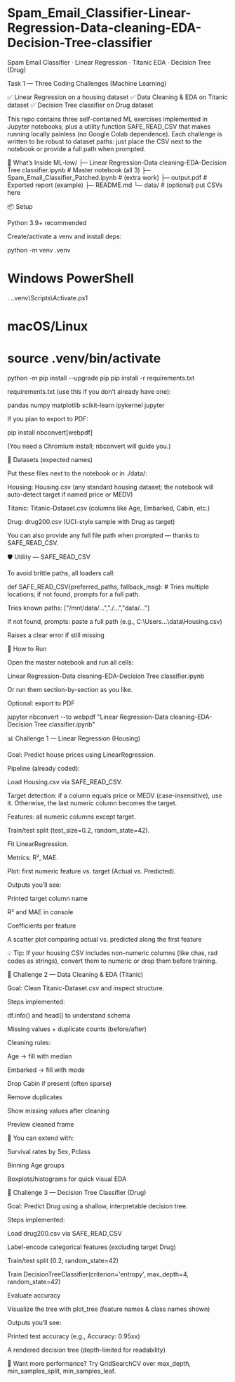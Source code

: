 # Spam_Email_Classifier-Linear-Regression-Data-cleaning-EDA-Decision-Tree-classifier
Spam Email Classifier · Linear Regression · Titanic EDA · Decision Tree (Drug)

Task 1 — Three Coding Challenges (Machine Learning)

✅ Linear Regression on a housing dataset
✅ Data Cleaning & EDA on Titanic dataset
✅ Decision Tree classifier on Drug dataset

This repo contains three self-contained ML exercises implemented in Jupyter notebooks, plus a utility function SAFE_READ_CSV that makes running locally painless (no Google Colab dependence). Each challenge is written to be robust to dataset paths: just place the CSV next to the notebook or provide a full path when prompted.

🔧 What’s Inside
ML-low/
├─ Linear Regression-Data cleaning-EDA-Decision Tree classifier.ipynb   # Master notebook (all 3)
├─ Spam_Email_Classifier_Patched.ipynb                                  # (extra work)
├─ output.pdf                                                           # Exported report (example)
├─ README.md
└─ data/                                                                # (optional) put CSVs here

📦 Setup

Python 3.9+ recommended

Create/activate a venv and install deps:

python -m venv .venv
# Windows PowerShell
. .\.venv\Scripts\Activate.ps1
# macOS/Linux
# source .venv/bin/activate

python -m pip install --upgrade pip
pip install -r requirements.txt


requirements.txt (use this if you don’t already have one):

pandas
numpy
matplotlib
scikit-learn
ipykernel
jupyter


If you plan to export to PDF:

pip install nbconvert[webpdf]


(You need a Chromium install; nbconvert will guide you.)

📁 Datasets (expected names)

Put these files next to the notebook or in ./data/:

Housing: Housing.csv (any standard housing dataset; the notebook will auto-detect target if named price or MEDV)

Titanic: Titanic-Dataset.csv (columns like Age, Embarked, Cabin, etc.)

Drug: drug200.csv (UCI-style sample with Drug as target)

You can also provide any full file path when prompted — thanks to SAFE_READ_CSV.

🛡️ Utility — SAFE_READ_CSV

To avoid brittle paths, all loaders call:

def SAFE_READ_CSV(preferred_paths, fallback_msg):
    # Tries multiple locations; if not found, prompts for a full path.


Tries known paths: ["/mnt/data/...","./...","data/..."]

If not found, prompts: paste a full path (e.g., C:\Users\...\data\Housing.csv)

Raises a clear error if still missing

🚀 How to Run

Open the master notebook and run all cells:

Linear Regression-Data cleaning-EDA-Decision Tree classifier.ipynb


Or run them section-by-section as you like.

Optional: export to PDF

jupyter nbconvert --to webpdf "Linear Regression-Data cleaning-EDA-Decision Tree classifier.ipynb"

📊 Challenge 1 — Linear Regression (Housing)

Goal: Predict house prices using LinearRegression.

Pipeline (already coded):

Load Housing.csv via SAFE_READ_CSV.

Target detection: if a column equals price or MEDV (case-insensitive), use it. Otherwise, the last numeric column becomes the target.

Features: all numeric columns except target.

Train/test split (test_size=0.2, random_state=42).

Fit LinearRegression.

Metrics: R², MAE.

Plot: first numeric feature vs. target (Actual vs. Predicted).

Outputs you’ll see:

Printed target column name

R² and MAE in console

Coefficients per feature

A scatter plot comparing actual vs. predicted along the first feature

💡 Tip: If your housing CSV includes non-numeric columns (like chas, rad codes as strings), convert them to numeric or drop them before training.

🧼 Challenge 2 — Data Cleaning & EDA (Titanic)

Goal: Clean Titanic-Dataset.csv and inspect structure.

Steps implemented:

df.info() and head() to understand schema

Missing values + duplicate counts (before/after)

Cleaning rules:

Age → fill with median

Embarked → fill with mode

Drop Cabin if present (often sparse)

Remove duplicates

Show missing values after cleaning

Preview cleaned frame

📌 You can extend with:

Survival rates by Sex, Pclass

Binning Age groups

Boxplots/histograms for quick visual EDA

🌳 Challenge 3 — Decision Tree Classifier (Drug)

Goal: Predict Drug using a shallow, interpretable decision tree.

Steps implemented:

Load drug200.csv via SAFE_READ_CSV

Label-encode categorical features (excluding target Drug)

Train/test split (0.2, random_state=42)

Train DecisionTreeClassifier(criterion='entropy', max_depth=4, random_state=42)

Evaluate accuracy

Visualize the tree with plot_tree (feature names & class names shown)

Outputs you’ll see:

Printed test accuracy (e.g., Accuracy: 0.95xx)

A rendered decision tree (depth-limited for readability)

🧪 Want more performance? Try GridSearchCV over max_depth, min_samples_split, min_samples_leaf.